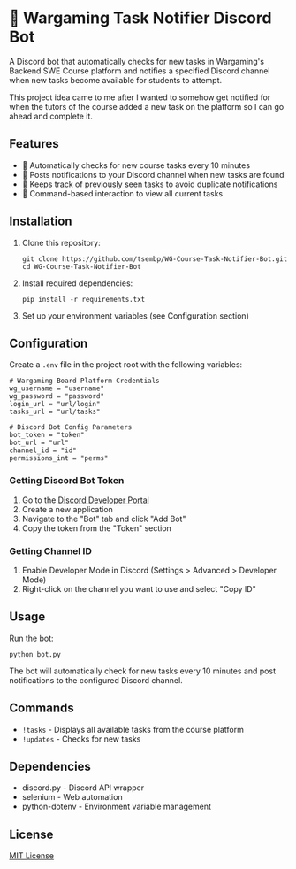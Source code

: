 # 🤖 Wargaming Task Notifier Discord Bot

A Discord bot that automatically checks for new tasks in Wargaming's Backend SWE Course platform and notifies a specified Discord channel when new tasks become available for students to attempt.

This project idea came to me after I wanted to somehow get notified for when the tutors of the course added a new task on the platform so I can go ahead and complete it.

## Features

- 🔄 Automatically checks for new course tasks every 10 minutes
- 🔔 Posts notifications to your Discord channel when new tasks are found
- 💾 Keeps track of previously seen tasks to avoid duplicate notifications
- 🤖 Command-based interaction to view all current tasks

## Installation

1. Clone this repository:
   ```
   git clone https://github.com/tsembp/WG-Course-Task-Notifier-Bot.git
   cd WG-Course-Task-Notifier-Bot
   ```

2. Install required dependencies:
   ```
   pip install -r requirements.txt
   ```

3. Set up your environment variables (see Configuration section)

## Configuration

Create a `.env` file in the project root with the following variables:

```
# Wargaming Board Platform Credentials
wg_username = "username"
wg_password = "password"
login_url = "url/login"
tasks_url = "url/tasks"

# Discord Bot Config Parameters
bot_token = "token"
bot_url = "url"
channel_id = "id"
permissions_int = "perms"
```

### Getting Discord Bot Token

1. Go to the [Discord Developer Portal](https://discord.com/developers/applications)
2. Create a new application
3. Navigate to the "Bot" tab and click "Add Bot"
4. Copy the token from the "Token" section

### Getting Channel ID

1. Enable Developer Mode in Discord (Settings > Advanced > Developer Mode)
2. Right-click on the channel you want to use and select "Copy ID"

## Usage

Run the bot:

```
python bot.py
```

The bot will automatically check for new tasks every 10 minutes and post notifications to the configured Discord channel.

## Commands

- `!tasks` - Displays all available tasks from the course platform
- `!updates` - Checks for new tasks


## Dependencies

- discord.py - Discord API wrapper
- selenium - Web automation
- python-dotenv - Environment variable management

## License

[MIT License](LICENSE)